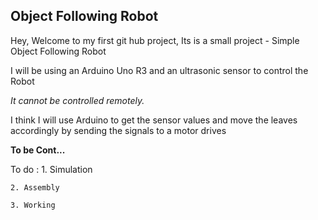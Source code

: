 ## Object Following Robot

Hey, Welcome to my first git hub project, Its is a small project - Simple Object Following Robot

I will be using an Arduino Uno R3 and an ultrasonic sensor to control the Robot  

*It cannot be controlled remotely.*  

I think I will use Arduino to get the sensor values and move the leaves accordingly by sending the signals to a motor drives

**To be Cont...**  


To do :
    1. Simulation  
    
    2. Assembly  
    
    3. Working
    
